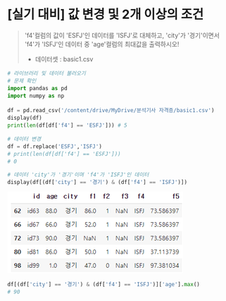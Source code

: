 # [실기 대비] 값 변경 및 2개 이상의 조건 

>  'f4'컬럼의 값이 'ESFJ'인 데이터를 'ISFJ'로 대체하고, 'city'가 '경기'이면서 'f4'가 'ISFJ'인 데이터 중 'age'컬럼의 최대값을 출력하시오!
>
>  - 데이터셋 : basic1.csv

```python
# 라이브러리 및 데이터 불러오기
# 문제 확인
import pandas as pd
import numpy as np

df = pd.read_csv('/content/drive/MyDrive/분석기사 자격증/basic1.csv')
display(df)
print(len(df[df['f4'] == 'ESFJ'])) # 5
```

```python
# 데이터 변경
df = df.replace('ESFJ','ISFJ')
# print(len(df[df['f4'] == 'ESFJ'])) 
# 0
```

```python
# 데이터 'city'가 '경기'이며 'f4'가 'ISFJ'인 데이터
display(df[(df['city'] == '경기') & (df['f4'] == 'ISFJ')])
```

![image-20211112152544931](markdown-images/image-20211112152544931.png)

```python
df[(df['city'] == '경기') & (df['f4'] == 'ISFJ')]['age'].max()
# 90
```

